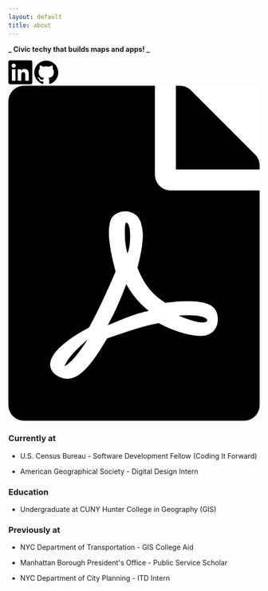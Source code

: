 ```yaml
---
layout: default
title: about
---
```


**_ Civic techy that builds maps and apps! _**

<div class="row">
    <!-- icons from fontawesome https://fontawesome.com/license -->
    <a class="icon" href="https://www.linkedin.com/in/zhi-keng-he-870072156/"><img src="images/linkedin.svg" alt="linkedin link"></a>
    <a class="icon" href="https://github.com/zhik/"><img src="images/github.svg" alt="github link"></a>
    <a class="icon" href="pdfs/resume.pdf"><img src="images/file.svg" alt="resume link"></a>
</div>

### Currently at

- U.S. Census Bureau - Software Development Fellow (Coding It Forward)

- American Geographical Society - Digital Design Intern

### Education

- Undergraduate at CUNY Hunter College in Geography (GIS)

### Previously at

- NYC Department of Transportation - GIS College Aid

- Manhattan Borough President's Office - Public Service Scholar

- NYC Department of City Planning - ITD Intern

